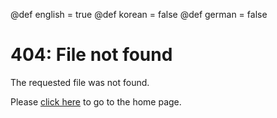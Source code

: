 @def english = true
@def korean = false
@def german = false

# 404: File not found

The requested file was not found.

Please [click here](/) to go to the home page.
